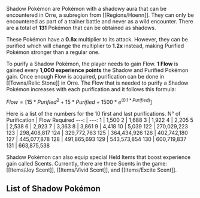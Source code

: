 Shadow Pokémon are Pokémon with a shadowy aura that can be encountered in Orre, a subregion from [[Regions/Hoenn]]. They can only be encountered as part of a trainer battle and never as a wild encounter. There are a total of **131** Pokémon that can be obtained as shadows.

These Pokémon have a **0.8x** multiplier to its attack. However, they can be purified which will change the multiplier to **1.2x** instead, making Purified Pokémon stronger than a regular one.

To purify a Shadow Pokémon, the player needs to gain Flow. **1 Flow** is gained every **1,000 experience points** the Shadow and Purified Pokémon gain. Once enough Flow is acquired, purification can be done in [[Towns/Relic Stone]] in Orre. The Flow that is needed to purify a Shadow Pokémon increases with each purification and it follows this formula:

$Flow = [15 * Purified^2 + 15 * Purified + 1500 * e^{(0.1 * Purified)}]$

Here is a list of the numbers for the 10 first and last purifications.
N° of Purification | Flow Required
---: | ---:
1 | 1,500
2 | 1,688
3 | 1,922
4 | 2,205
5 | 2,538
6 | 2,923
7 | 3,363
8 | 3,861
9 | 4,418
10 | 5,039
122 | 270,029,223
123 | 298,408,817
124 | 329,772,763
125 | 364,434,926
126 | 402,742,180
127 | 445,077,878
128 | 491,865,693
129 | 543,573,854
130 | 600,719,837
131 | 663,875,538

Shadow Pokémon can also equip special Held Items that boost experience gain called Scents. Currently, there are three Scents in the game: [[Items/Joy Scent]], [[Items/Vivid Scent]], and [[Items/Excite Scent]].

## List of Shadow Pokémon
